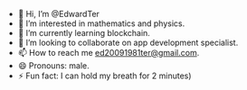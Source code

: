 - 👋 Hi, I’m @EdwardTer
- 👀 I’m interested in mathematics and physics.
- 🌱 I’m currently learning blockchain.
- 💞️ I’m looking to collaborate on app development specialist.
- 📫 How to reach me ed20091981ter@gmail.com.
- 😄 Pronouns: male.
- ⚡ Fun fact: I can hold my breath for 2 minutes)

<!---
EdwardTer/EdwardTer is a ✨ special ✨ repository because its `README.md` (this file) appears on your GitHub profile.
You can click the Preview link to take a look at your changes.
--->
